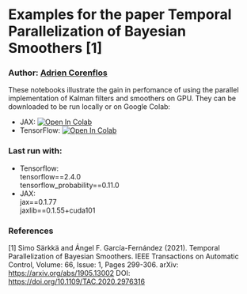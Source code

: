 # Examples for the paper Temporal Parallelization of Bayesian Smoothers [1]

### Author: [Adrien Corenflos](https://github.com/AdrienCorenflos/)

These notebooks illustrate the gain in perfomance of using the parallel implementation of Kalman filters and smoothers on GPU. They can be downloaded to be run locally or on Google Colab:
- JAX: [![Open In Colab](https://colab.research.google.com/assets/colab-badge.svg)](https://colab.research.google.com/github/EEA-sensors/sequential-parallelization-examples/blob/main/python/temporal-parallelization-bayes-smoothers/parallel_kalman_jax.ipynb)
- TensorFlow: [![Open In Colab](https://colab.research.google.com/assets/colab-badge.svg)](https://colab.research.google.com/github/EEA-sensors/sequential-parallelization-examples/blob/main/python/temporal-parallelization-bayes-smoothers/parallel_kalman_tf.ipynb)

### Last run with:
- Tensorflow:  
  tensorflow==2.4.0  
  tensorflow_probability==0.11.0  
- JAX:  
  jax==0.1.77   
  jaxlib==0.1.55+cuda101  

### References
[1] Simo Särkkä and Ángel F. García-Fernández (2021). Temporal Parallelization of Bayesian Smoothers. IEEE Transactions on Automatic Control, Volume: 66, Issue: 1, Pages 299-306. arXiv: https://arxiv.org/abs/1905.13002 DOI: https://doi.org/10.1109/TAC.2020.2976316
